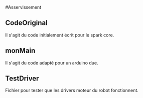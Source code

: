 #Asservissement

## CodeOriginal
Il s'agit du code initialement écrit pour le spark core.

## monMain
Il s'agit du code adapté pour un arduino due.

## TestDriver
Fichier pour tester que les drivers moteur du robot fonctionnent.
